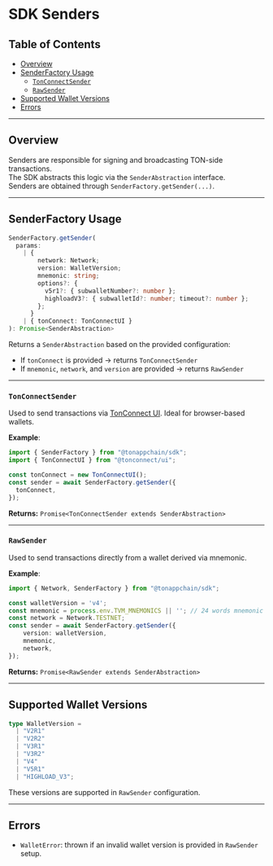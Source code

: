 # SDK Senders

## Table of Contents

- [Overview](#overview)
- [SenderFactory Usage](#senderfactory-usage)
  - [`TonConnectSender`](#tonconnectsender)
  - [`RawSender`](#rawsender)
- [Supported Wallet Versions](#supported-wallet-versions)
- [Errors](#errors)

---

## Overview

Senders are responsible for signing and broadcasting TON-side transactions.  
The SDK abstracts this logic via the `SenderAbstraction` interface.  
Senders are obtained through `SenderFactory.getSender(...)`.

---

## SenderFactory Usage

```ts
SenderFactory.getSender(
  params:
    | {
        network: Network;
        version: WalletVersion;
        mnemonic: string;
        options?: {
          v5r1?: { subwalletNumber?: number };
          highloadV3?: { subwalletId?: number; timeout?: number };
        };
      }
    | { tonConnect: TonConnectUI }
): Promise<SenderAbstraction>
```

Returns a `SenderAbstraction` based on the provided configuration:

- If `tonConnect` is provided → returns `TonConnectSender`
- If `mnemonic`, `network`, and `version` are provided → returns `RawSender`

---

### `TonConnectSender`

Used to send transactions via [TonConnect UI](https://ton.org/ton-connect). Ideal for browser-based wallets.

**Example**:

```ts
import { SenderFactory } from "@tonappchain/sdk";
import { TonConnectUI } from "@tonconnect/ui";

const tonConnect = new TonConnectUI();
const sender = await SenderFactory.getSender({
  tonConnect,
});
```

**Returns:** `Promise<TonConnectSender extends SenderAbstraction>`

---

### `RawSender`

Used to send transactions directly from a wallet derived via mnemonic.

**Example**:

```ts
import { Network, SenderFactory } from "@tonappchain/sdk";

const walletVersion = 'v4';
const mnemonic = process.env.TVM_MNEMONICS || ''; // 24 words mnemonic
const network = Network.TESTNET;
const sender = await SenderFactory.getSender({
    version: walletVersion,
    mnemonic,
    network,
});

```

**Returns:** `Promise<RawSender extends SenderAbstraction>`

---

## Supported Wallet Versions

```ts
type WalletVersion =
  | "V2R1"
  | "V2R2"
  | "V3R1"
  | "V3R2"
  | "V4"
  | "V5R1"
  | "HIGHLOAD_V3";
```

These versions are supported in `RawSender` configuration.

---

## Errors

- `WalletError`: thrown if an invalid wallet version is provided in `RawSender` setup.